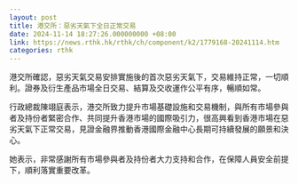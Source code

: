 ```yaml
---
layout: post
title: 港交所：惡劣天氣下全日正常交易
date: 2024-11-14 18:27:26.000000000 +08:00
link: https://news.rthk.hk/rthk/ch/component/k2/1779168-20241114.htm
categories: rthk
---
```


港交所確認，惡劣天氣交易安排實施後的首次惡劣天氣下，交易維持正常，一切順利。證券及衍生產品市場全日交易、結算及交收運作公平有序，暢順如常。

行政總裁陳翊庭表示，港交所致力提升市場基礎設施和交易機制，與所有市場參與者及持份者緊密合作、共同提升香港市場的國際吸引力，很高興看到香港市場在惡劣天氣下正常交易，見證金融界推動香港國際金融中心長期可持續發展的願景和決心。

她表示，非常感謝所有市場參與者及持份者大力支持和合作，在保障人員安全前提下，順利落實重要改革。

